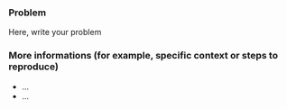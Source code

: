 ### Problem

Here, write your problem

### More informations (for example, specific context or steps to reproduce)

- ...
- ...
